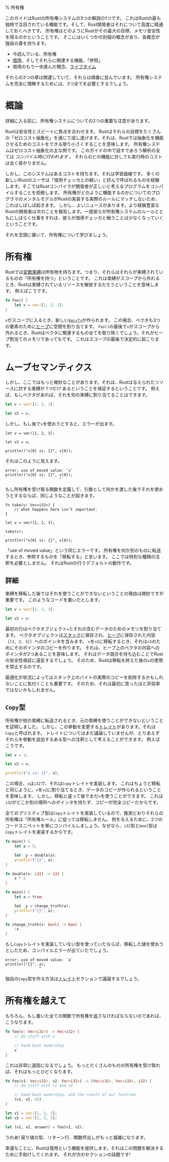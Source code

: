 % 所有権
<!-- % Ownership -->

<!-- This guide is one of three presenting Rust’s ownership system. This is one of -->
<!-- Rust’s most unique and compelling features, with which Rust developers should -->
<!-- become quite acquainted. Ownership is how Rust achieves its largest goal, -->
<!-- memory safety. There are a few distinct concepts, each with its own -->
<!-- chapter: -->
このガイドはRustの所有権システムの3つの解説の1つです。
これはRustの最も独特で注目されている機能です。そして、Rust開発者はそれについて高度に精通しておくべきです。
所有権はどのようにRustがその最大の目標、メモリ安全性を得るのかということです。
そこにはいくつかの別個の概念があり、各概念が独自の章を持ちます。

<!-- * ownership, which you’re reading now -->
<!-- * [borrowing][borrowing], and their associated feature ‘references’ -->
<!-- * [lifetimes][lifetimes], an advanced concept of borrowing -->
* 今読んでいる、所有権
* [借用][borrowing]、そしてそれらに関連する機能、「参照」
* 借用のもう一歩進んだ概念、[ライフタイム][lifetimes]

<!-- These three chapters are related, and in order. You’ll need all three to fully -->
<!-- understand the ownership system. -->
それらの3つの章は関連していて、それらは順番に並んでいます。
所有権システムを完全に理解するためには、3つ全てを必要とするでしょう。

[borrowing]: references-and-borrowing.html
[lifetimes]: lifetimes.html

<!-- # Meta -->
# 概論

<!-- Before we get to the details, two important notes about the ownership system. -->
詳細に入る前に、所有権システムについての2つの重要な注意があります。

<!-- Rust has a focus on safety and speed. It accomplishes these goals through many -->
<!-- ‘zero-cost abstractions’, which means that in Rust, abstractions cost as little -->
<!-- as possible in order to make them work. The ownership system is a prime example -->
<!-- of a zero-cost abstraction. All of the analysis we’ll talk about in this guide -->
<!-- is _done at compile time_. You do not pay any run-time cost for any of these -->
<!-- features. -->
Rustは安全性とスピートに焦点を合わせます。
Rustはそれらの目標をたくさんの「ゼロコスト抽象化」を通じて成し遂げます。それは、Rustでは抽象化を機能させるためのコストをできる限り小さくすることを意味します。
所有権システムはゼロコスト抽象化の主な例です。
このガイドの中で話すであろう解析の全ては _コンパイル時に行われます_ 。
それらのどの機能に対しても実行時のコストは全く掛かりません。

<!-- However, this system does have a certain cost: learning curve. Many new users -->
<!-- to Rust experience something we like to call ‘fighting with the borrow -->
<!-- checker’, where the Rust compiler refuses to compile a program that the author -->
<!-- thinks is valid. This often happens because the programmer’s mental model of -->
<!-- how ownership should work doesn’t match the actual rules that Rust implements. -->
<!-- You probably will experience similar things at first. There is good news, -->
<!-- however: more experienced Rust developers report that once they work with the -->
<!-- rules of the ownership system for a period of time, they fight the borrow -->
<!-- checker less and less. -->
しかし、このシステムはあるコストを持ちます。それは学習曲線です。
多くの新しいRustのユーザは「借用チェッカとの戦い」と好んで呼ばれるものを経験します。そこではRustコンパイラが開発者が正しいと考えるプログラムをコンパイルすることを拒絶します。
所有権がどのように機能するのかについてのプログラマのメンタルモデルがRustの実装する実際のルールにマッチしないため、これはしばしば起きます。
しかし、よいニュースがあります。より経験豊富なRustの開発者は次のことを報告します。一度彼らが所有権システムのルールとともにしばらく仕事をすれば、彼らが借用チェッカと戦うことは少なくなっていくということです。

<!-- With that in mind, let’s learn about ownership. -->
それを念頭に置いて、所有権について学びましょう。

<!-- # Ownership -->
# 所有権

<!-- [Variable bindings][bindings] have a property in Rust: they ‘have ownership’ -->
<!-- of what they’re bound to. This means that when a binding goes out of scope, -->
<!-- Rust will free the bound resources. For example: -->
Rustでは[変数束縛][bindings]は所有物を持ちます。つまり、それらはそれらが束縛されているものの「所有権を持つ」ということです。
これは束縛がスコープから外れるとき、Rustは束縛されているリソースを解放するだろうということを意味します。
例えばこうです。

```rust
fn foo() {
    let v = vec![1, 2, 3];
}
```

<!-- When `v` comes into scope, a new [`Vec<T>`][vect] is created. In this case, the -->
<!-- vector also allocates space on [the heap][heap], for the three elements. When -->
<!-- `v` goes out of scope at the end of `foo()`, Rust will clean up everything -->
<!-- related to the vector, even the heap-allocated memory. This happens -->
<!-- deterministically, at the end of the scope. -->
`v`がスコープに入るとき、新しい[`Vec<T>`][vect]が作られます。
この場合、ベクタも3つの要素のために[ヒープ][heap]に空間を割り当てます。
`foo()`の最後で`v`がスコープから外れるとき、Rustはベクタに関連するもの全てを取り除くでしょう。それがヒープ割当てのメモリであってもです。
これはスコープの最後で決定的に起こります。

[vect]: ../std/vec/struct.Vec.html
[heap]: the-stack-and-the-heap.html
[bindings]: variable-bindings.html

<!-- # Move semantics -->
# ムーブセマンティクス

<!-- There’s some more subtlety here, though: Rust ensures that there is _exactly -->
<!-- one_ binding to any given resource. For example, if we have a vector, we can -->
<!-- assign it to another binding: -->
しかし、ここではもっと微妙なことがあります。それは、Rustは与えられたリソースに対する束縛が _1つだけ_ あるということを保証するということです。
例えば、もしベクタがあれば、それを別の束縛に割り当てることはできます。

```rust
let v = vec![1, 2, 3];

let v2 = v;
```

<!-- But, if we try to use `v` afterwards, we get an error: -->
しかし、もし後で`v`を使おうとすると、エラーが出ます。

```rust,ignore
let v = vec![1, 2, 3];

let v2 = v;

println!("v[0] is: {}", v[0]);
```

<!-- It looks like this: -->
それはこのように見えます。

```text
error: use of moved value: `v`
println!("v[0] is: {}", v[0]);
                        ^
```

<!-- A similar thing happens if we define a function which takes ownership, and -->
<!-- try to use something after we’ve passed it as an argument: -->
もし所有権を受け取る関数を定義して、引数として何かを渡した後でそれを使おうとするならば、同じようなことが起きます。

```rust,ignore
fn take(v: Vec<i32>) {
    // what happens here isn’t important.
}

let v = vec![1, 2, 3];

take(v);

println!("v[0] is: {}", v[0]);
```

<!-- Same error: ‘use of moved value’. When we transfer ownership to something else, -->
<!-- we say that we’ve ‘moved’ the thing we refer to. You don’t need some sort of -->
<!-- special annotation here, it’s the default thing that Rust does. -->
「use of moved value」という同じエラーです。
所有権を何か別のものに転送するとき、参照するものを「移転する」と言います。
ここでは特別な種類の注釈を必要としません。
それはRustの行うデフォルトの動作です。

<!-- ## The details -->
## 詳細

<!-- The reason that we cannot use a binding after we’ve moved it is subtle, but -->
<!-- important. When we write code like this: -->
束縛を移転した後ではそれを使うことができないということの理由は微妙ですが重要です。
このようなコードを書いたとします。

```rust
let v = vec![1, 2, 3];

let v2 = v;
```

<!-- The first line allocates memory for the vector object, `v`, and for the data it -->
<!-- contains. The vector object is stored on the [stack][sh] and contains a pointer -->
<!-- to the content (`[1, 2, 3]`) stored on the [heap][sh]. When we move `v` to `v2`, -->
<!-- it creates a copy of that pointer, for `v2`. Which means that there would be two -->
<!-- pointers to the content of the vector on the heap. It would violate Rust’s -->
<!-- safety guarantees by introducing a data race. Therefore, Rust forbids using `v` -->
<!-- after we’ve done the move. -->
最初の行はベクタオブジェクト`v`とそれの含むデータのためのメモリを割り当てます。
ベクタオブジェクトは[スタック][sh]に保存され、[ヒープ][sh]に保存された内容（`[1, 2, 3]`）へのポインタを含みます。
`v`を`v2`に移転するとき、それは`v2`のためにそのポインタのコピーを作ります。
それは、ヒープ上のベクタの内容へのポインタが2つあることを意味します。
それはデータ競合を持ち込むことでRustの安全性保証に違反するでしょう。
そのため、Rustは移転を終えた後の`v`の使用を禁止するのです。

[sh]: the-stack-and-the-heap.html

<!-- It’s also important to note that optimizations may remove the actual copy of -->
<!-- the bytes on the stack, depending on circumstances. So it may not be as -->
<!-- inefficient as it initially seems. -->
最適化が状況によってはスタック上のバイトの実際のコピーを削除するかもしれないことに気付くことも重要です。
そのため、それは最初に思ったほど非効率ではないかもしれません。

<!-- ## `Copy` types -->
## `Copy`型

<!-- We’ve established that when ownership is transferred to another binding, you -->
<!-- cannot use the original binding. However, there’s a [trait][traits] that changes this -->
<!-- behavior, and it’s called `Copy`. We haven’t discussed traits yet, but for now, -->
<!-- you can think of them as an annotation to a particular type that adds extra -->
<!-- behavior. For example: -->
所有権が他の束縛に転送されるとき、元の束縛を使うことができないということを証明しました。
しかし、この挙動を変更する[トレイト][traits]があります。それは`Copy`と呼ばれます。
トレイトについてはまだ議論していませんが、とりあえずそれらを挙動を追加するある型への注釈として考えることができます。
例えばこうです。

```rust
let v = 1;

let v2 = v;

println!("v is: {}", v);
```

<!-- In this case, `v` is an `i32`, which implements the `Copy` trait. This means -->
<!-- that, just like a move, when we assign `v` to `v2`, a copy of the data is made. -->
<!-- But, unlike a move, we can still use `v` afterward. This is because an `i32` -->
<!-- has no pointers to data somewhere else, copying it is a full copy. -->
この場合、`v`は`i32`で、それは`Copy`トレイトを実装します。
これはちょうど移転と同じように、`v`を`v2`に割り当てるとき、データのコピーが作られるということを意味します。
しかし、移転と違って後でまだ`v`を使うことができます。
これは`i32`がどこか別の場所へのポインタを持たず、コピーが完全コピーだからです。

<!-- All primitive types implement the `Copy` trait and their ownership is -->
<!-- therefore not moved like one would assume, following the ´ownership rules´. -->
<!-- To give an example, the two following snippets of code only compile because the -->
<!-- `i32` and `bool` types implement the `Copy` trait. -->
全てのプリミティブ型は`Copy`トレイトを実装しているので、推測どおりそれらの所有権は「所有権ルール」に従っては移転しません。
例を与えるために、2つのコードスニペットを単にコンパイルしましょう。なぜなら、`i32`型と`bool`型は`Copy`トレイトを実装するからです。

```rust
fn main() {
    let a = 5;

    let _y = double(a);
    println!("{}", a);
}

fn double(x: i32) -> i32 {
    x * 2
}
```

```rust
fn main() {
    let a = true;

    let _y = change_truth(a);
    println!("{}", a);
}

fn change_truth(x: bool) -> bool {
    !x
}
```

<!-- If we had used types that do not implement the `Copy` trait, -->
<!-- we would have gotten a compile error because we tried to use a moved value. -->
もし`Copy`トレイトを実装していない型を使っていたならば、移転した値を使おうとしたため、コンパイルエラーが出ていたでしょう。

```text
error: use of moved value: `a`
println!("{}", a);
               ^
```

<!-- We will discuss how to make your own types `Copy` in the [traits][traits] -->
<!-- section. -->
独自の`Copy`型を作る方法は[トレイト][traits]セクションで議論するでしょう。

[traits]: traits.html

<!-- # More than ownership -->
# 所有権を越えて

<!-- Of course, if we had to hand ownership back with every function we wrote: -->
もちろん、もし書いた全ての関数で所有権を返さなければならないのであれば、こうなります。

```rust
fn foo(v: Vec<i32>) -> Vec<i32> {
    // do stuff with v

    // hand back ownership
    v
}
```

<!-- This would get very tedious. It gets worse the more things we want to take ownership of: -->
これは非常に退屈になるでしょう。
もっとたくさんのものの所有権を受け取れば、それはもっとひどくなります。

```rust
fn foo(v1: Vec<i32>, v2: Vec<i32>) -> (Vec<i32>, Vec<i32>, i32) {
    // do stuff with v1 and v2

    // hand back ownership, and the result of our function
    (v1, v2, 42)
}

let v1 = vec![1, 2, 3];
let v2 = vec![1, 2, 3];

let (v1, v2, answer) = foo(v1, v2);
```

<!-- Ugh! The return type, return line, and calling the function gets way more -->
<!-- complicated. -->
うわあ!
戻り値の型、リターン行、関数呼出しがもっと複雑になります。

<!-- Luckily, Rust offers a feature, borrowing, which helps us solve this problem. -->
<!-- It’s the topic of the next section! -->
幸運なことに、Rustは借用という機能を提供します。それはこの問題を解決するために手助けしてくれます。
それが次のセクションの話題です!
